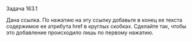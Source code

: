 Задача 163.1

Дана ссылка. По нажатию на эту ссылку добавьте в конец ее текста содержимое ее атрибута href в круглых скобках. Сделайте так, чтобы это добавление происходило лишь по первому нажатию.
